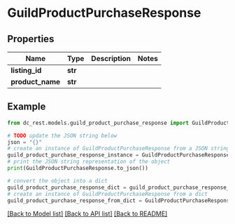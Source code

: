 # GuildProductPurchaseResponse


## Properties

Name | Type | Description | Notes
------------ | ------------- | ------------- | -------------
**listing_id** | **str** |  | 
**product_name** | **str** |  | 

## Example

```python
from dc_rest.models.guild_product_purchase_response import GuildProductPurchaseResponse

# TODO update the JSON string below
json = "{}"
# create an instance of GuildProductPurchaseResponse from a JSON string
guild_product_purchase_response_instance = GuildProductPurchaseResponse.from_json(json)
# print the JSON string representation of the object
print(GuildProductPurchaseResponse.to_json())

# convert the object into a dict
guild_product_purchase_response_dict = guild_product_purchase_response_instance.to_dict()
# create an instance of GuildProductPurchaseResponse from a dict
guild_product_purchase_response_from_dict = GuildProductPurchaseResponse.from_dict(guild_product_purchase_response_dict)
```
[[Back to Model list]](../README.md#documentation-for-models) [[Back to API list]](../README.md#documentation-for-api-endpoints) [[Back to README]](../README.md)


